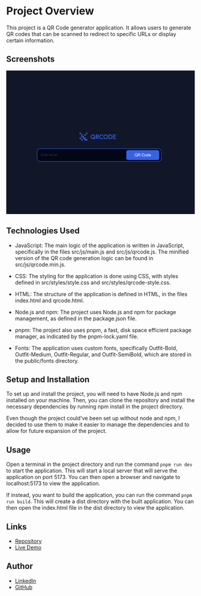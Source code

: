 # Project Overview

This project is a QR Code generator application. It allows users to generate QR codes that can be scanned to redirect to specific URLs or display certain information.

## Screenshots

![Screenshot 1](./screenshot_1.PNG)

## Technologies Used

- JavaScript: The main logic of the application is written in JavaScript, specifically in the files src/js/main.js and src/js/qrcode.js. The minified version of the 
QR code generation logic can be found in src/js/qrcode.min.js.

- CSS: The styling for the application is done using CSS, with styles defined in src/styles/style.css and src/styles/qrcode-style.css.

- HTML: The structure of the application is defined in HTML, in the files index.html and qrcode.html.

- Node.js and npm: The project uses Node.js and npm for package management, as defined in the package.json file.

- pnpm: The project also uses pnpm, a fast, disk space efficient package manager, as indicated by the pnpm-lock.yaml file.

- Fonts: The application uses custom fonts, specifically Outfit-Bold, Outfit-Medium, Outfit-Regular, and Outfit-SemiBold, which are stored in the public/fonts directory.

## Setup and Installation

To set up and install the project, you will need to have Node.js and npm installed on your machine. Then, you can clone the repository and install the necessary dependencies by running npm install in the project directory.

Even though the project could've been set up without node and npm, I decided to use them to make it easier to manage the dependencies and to allow for future expansion of the project.

## Usage

Open a terminal in the project directory and run the command `pnpm run dev` to start the application. This will start a local server that will serve the application on port 5173. You can then open a browser and navigate to localhost:5173 to view the application.

If instead, you want to build the application, you can run the command `pnpm run build`. This will create a dist directory with the built application. You can then open the index.html file in the dist directory to view the application.


## Links

- [Repository](https://github.com/Robertron624/qr-generator)
- [Live Demo](https://master--bespoke-kashata-3fe85b.netlify.app/)

## Author

- [LinkedIn](www.linkedin.com/in/roberto-ramirez-aguilar)
- [GitHub](https://github.com/Robertron624)